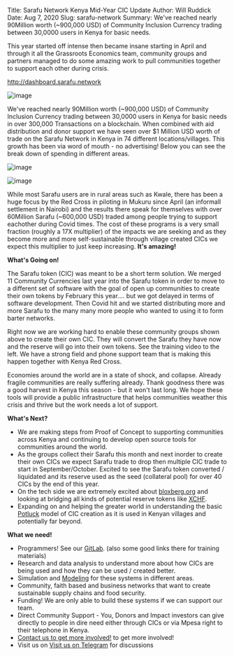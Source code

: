 Title: Sarafu Network Kenya Mid-Year CIC Update
Author: Will Ruddick
Date: Aug 7, 2020
Slug: sarafu-network
Summary: We've reached nearly 90Million worth (~900,000 USD) of Community Inclusion Currency trading between 30,0000 users in Kenya for basic needs.

This year started off intense then became insane starting in April and
through it all the Grassroots Economics team, community groups and
partners managed to do some amazing work to pull communities together to
support each other during crisis.

<http://dashboard.sarafu.network>

![image](images/blog/sarafu-network1.webp)

We've reached nearly 90Million worth (~900,000 USD) of Community
Inclusion Currency trading between 30,0000 users in Kenya for basic
needs in over 300,000 Transactions on a blockchain. When combined with
aid distribution and donor support we have seen over $1 Million USD
worth of trade on the Sarafu Network in Kenya in 74 different
locations/villages. This growth has been via word of mouth - no
advertising! Below you can see the break down of spending in different
areas.

![image](images/blog/sarafu-network31.webp)

![image](images/blog/sarafu-network42.webp)

While most Sarafu users are in rural areas such as Kwale, there has been
a huge focus by the Red Cross in piloting in Mukuru since April (an
informall settlement in Nairobi) and the results there speak for
themselves with over 60Million Sarafu (~600,000 USD) traded among
people trying to support eachother during Covid times. The cost of these
programs is a very small fraction (roughly a 17X multiplier) of the
impacts we are seeking and as they become more and more self-sustainable
through village created CICs we expect this multiplier to just keep
increasing. **It's amazing!**

**What's Going on!**

The Sarafu token (CIC) was meant to be a short term solution. We merged
11 Community Currencies last year into the Sarafu token in order to move
to a different set of software with the goal of open up communities to
create their own tokens by February this year.... but we got delayed in
terms of software development. Then Covid hit and we started
distributing more and more Sarafu to the many many more people who
wanted to using it to form barter networks.

Right now we are working hard to enable these community groups shown
above to create their own CIC. They will convert the Sarafu they have
now and the reserve will go into their own tokens. See the training
video to the left. We have a strong field and phone support team that is
making this happen together with Kenya Red Cross.

Economies around the world are in a state of shock, and collapse.
Already fragile communities are really suffering already. Thank goodness
there was a good harvest in Kenya this season - but it won't last long.
We hope these tools will provide a public infrastructure that helps
communities weather this crisis and thrive but the work needs a lot of
support.

**What's Next?**

- We are making steps from Proof of Concept to supporting communities
  across Kenya and continuing to develop open source tools for
  communities around the world.
- As the groups collect their Sarafu this month and next inorder to
  create their own CICs we expect Sarafu trade to drop then multiple
  CIC trade to start in September/October. Excited to see the Sarafu
  token converted / liquidated and its reserve used as the seed
  (collateral pool) for over 40 CICs by the end of this year.
- On the tech side we are extremely excited about
  [bloxberg.org](http://bloxberg.org) and looking at bridging all
  kinds of potential reserve tokens like
  [XCHF](https://www.swisscryptotokens.ch/buy-sell-xchf/).
- Expanding on and helping the greater world in understanding the
  basic
  [Potluck](https://www.grassrootseconomics.org/post/how-to-host-a-currency-potluck)
  model of CIC creation as it is used in Kenyan villages and
  potentially far beyond.

**What we need!**

- Programmers! See our
  [GitLab](https://gitlab.com/grassrootseconomics/cic-docs/-/blob/master/README.md).
  (also some good links there for training materials)
- Research and data analysis to understand more about how CICs are
  being used and how they can be used / created better.
- Simulation and
  [Modeling](https://gitlab.com/grassrootseconomics/cic-modeling) for
  these systems in different areas.
- Community, faith based and business networks that want to create
  sustainable supply chains and food security.
- Funding! We are only able to build these systems if we can support
  our team.
- Direct Community Support - You, Donors and Impact investors can give
  directly to people in dire need either through CICs or via Mpesa
  right to their telephone in Kenya.
- [Contact us to get more involved!](http://grassecon.org/contact) to
  get more involved!
- Visit us on [Visit us on Telegram](https://t.me/CICBlockchain) for
  discussions
